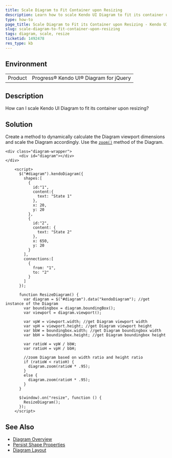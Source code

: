 ```yaml
---
title: Scale Diagram to Fit Container upon Resizing
description: Learn how to scale Kendo UI Diagram to fit its container upon resizing
type: how-to
page_title: Scale Diagram to Fit its Container upon Resizing - Kendo UI Diagram for jQuery
slug: scale-diagram-to-fit-container-upon-resizing
tags: diagram, scale, resize
ticketid: 1492478
res_type: kb
---
```


## Environment

<table>
	<tr>
		<td>Product</td>
		<td>Progress® Kendo UI® Diagram for jQuery</td>
	</tr>
</table>


## Description

How can I scale Kendo UI Diagram to fit its container upon resizing?

## Solution

Create a method to dynamically calculate the Diagram viewport dimensions and scale the Diagram accordingly. Use the [`zoom()`](/api/javascript/dataviz/ui/diagram/methods/zoom) method of the Diagram.

```dojo
<div class="diagram-wrapper">
      <div id="diagram"></div>
</div>

    <script>
      $("#diagram").kendoDiagram({
        shapes:[
          {
            id:"1",
            content:{
              text: "State 1"
            },
            x: 20,
            y: 20
          },
          {
            id:"2",
            content: {
              text: "State 2"
            },
            x: 650,
            y: 20
          }
        ],
        connections:[
          {
            from: "1",
            to: "2"
          }
        ]
      });

      function ResizeDiagram() {
        var diagram = $("#diagram").data("kendoDiagram"); //get instance of the Diagram
        var boundingbox = diagram.boundingBox();
        var viewport = diagram.viewport();

        var vpW = viewport.width; //get Diagram viewport width
        var vpH = viewport.height; //get Diagram viewport height
        var bbW = boundingbox.width; //get Diagram boundingbox width
        var bbH = boundingbox.height; //get Diagram boundingbox height

        var ratioW = vpW / bbW;
        var ratioH = vpH / bbH;
        
        //zoom Diagram based on width ratio and height ratio
        if (ratioW < ratioH) {
          diagram.zoom(ratioW * .95);
        }
        else {
          diagram.zoom(ratioH * .95);
        }
      }

      $(window).on("resize", function () {
        ResizeDiagram();
      });
    </script>
```
## See Also

* [Diagram Overview](https://docs.telerik.com/kendo-ui/controls/diagrams-and-maps/diagram/overview)
* [Persist Shape Properties](https://docs.telerik.com/kendo-ui/controls/diagrams-and-maps/diagram/how-to/persist-shape-properties)
* [Diagram Layout](https://docs.telerik.com/kendo-ui/controls/diagrams-and-maps/diagram/layout)
